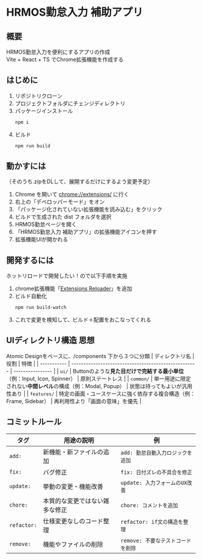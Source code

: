 # HRMOS勤怠入力 補助アプリ

## 概要

HRMOS勤怠入力を便利にするアプリの作成  
Vite + React + TS でChrome拡張機能を作成する

## はじめに

1. リポジトリクローン
2. プロジェクトフォルダにチェンジディレクトリ
3. パッケージインストール
   ```sh
   npm i
   ```
4. ビルド
   ```sh
   npm run build
   ```

## 動かすには

（そのうち.zipをDLして、展開するだけにするよう変更予定）

1. Chrome を開いて [chrome://extensions/](chrome://extensions/) に行く
2. 右上の「デベロッパーモード」をオン
3. 「パッケージ化されていない拡張機能を読み込む」をクリック
4. ビルドで生成された dist フォルダを選択
5. HRMOS勤怠ページを開く
6. 「HRMOS勤怠入力 補助アプリ」の拡張機能アイコンを押す
7. 拡張機能UIが開かれる

## 開発するには

ホットリロードで開発したい！ので以下手順を実施

1. chrome拡張機能「[Extensions Reloader](https://chromewebstore.google.com/detail/extensions-reloader/fimgfedafeadlieiabdeeaodndnlbhid?hl=ja)」を追加
2. ビルド自動化
   ```sh
   npm run build-watch
   ```
3. これで変更を検知して、ビルド＋配置をおこなってくれる

## UIディレクトリ構造 思想

Atomic Designをベースに、/components 下から３つに分類
| ディレクトリ名 | 役割 | 特徴 |
| ----------- | ---------------------------------------------------- | ---------------- |
| `ui/` | Buttonのような**見た目だけで完結する最小単位**（例：Input, Icon, Spinner） | 原則ステートレス |
| `common/` | 単一用途に限定されない**中間レベル**の構成（例：Modal, Popup） | 状態は持ってもよいが汎用性あり |
| `features/` | 特定の画面・ユースケースに強く依存する複合構造（例：Frame, Sidebar） | 再利用性より「画面の意味」を優先 |

## コミットルール

| タグ        | 用途の説明                     | 例                                 |
| ----------- | ------------------------------ | ---------------------------------- |
| `add:`      | 新機能・新ファイルの追加       | `add: 勤怠自動入力ロジックを追加`  |
| `fix:`      | バグ修正                       | `fix: 日付ズレの不具合を修正`      |
| `update:`   | 挙動の変更・機能改善           | `update: 入力フォームのUX改善`     |
| `chore:`    | 本質的な変更ではない雑多な修正 | `chore: コメントを追加`            |
| `refactor:` | 仕様変更なしのコード整理       | `refactor: if文の構造を整理`       |
| `remove:`   | 機能やファイルの削除           | `remove: 不要なテストコードを削除` |

